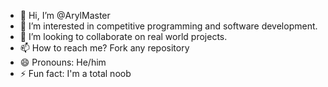 - 👋 Hi, I’m @ArylMaster
- 👀 I’m interested in competitive programming and software development.
- 💞️ I’m looking to collaborate on real world projects.
- 📫 How to reach me? Fork any repository
- 😄 Pronouns: He/him
- ⚡ Fun fact: I'm a total noob

<!---
ArylMaster/ArylMaster is a ✨ special ✨ repository because its `README.md` (this file) appears on your GitHub profile.
You can click the Preview link to take a look at your changes.
--->
